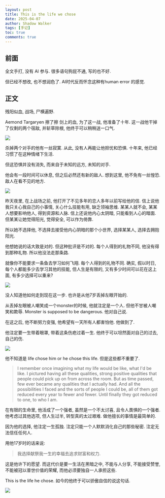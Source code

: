```yaml
---
layout: post
title: This is the life we chose
date: 2025-04-07
author: Shadow Walker
tags: [手记]
toc: true
comments: true
---
```


## 前面

全文手打, 没有 AI 参与. 很多语句狗屁不通, 写的也不好. 

但已经不想改, 也不想润色了. AI时代反而怀念这种有human error 的感觉. 

## 正文

残阳似血, 战场, 尸横遍野. 

Aemond Targaryen 擦了擦 剑上的血, 为了这一战, 他准备了十年. 这一战他干掉了仅剩的两个宿敌, 并斩草除根, 他终于可以稍稍送一口气. 

![](https://lh3.googleusercontent.com/pw/AP1GczMnSw-z2-S1waVrBwPzHP8dioKyrtWBtnjALgoN96DfKRaLEUkFY2vucMrXEdMkRI-RTlZFdWOGLiECRGakIhXH3WHWrQKYLyomZbYyHUIKF7Een7lFzbpXJs6yFeTNDqZkPgJS_rVbi_lyq7MhAOHn-g=w859-h1288-s-no-gm?authuser=0)


杀掉两个对手的他有一丝寂寞. 从此, 没有人再能让他担忧和恐惧.  十年来, 他已经习惯了在这种情绪下生活. 


但这恐惧并没有消失, 而来自于未知的远方, 未知的对手. 


他会有一段时间可以休息, 但之后必然还有新的敌人. 想到这里, 他不免有一丝惶恐.  敌人在看不见的地方. 

![](https://lh3.googleusercontent.com/pw/AP1GczMLcUMCJxbOZsL4B0uYSEU1W5RciENwS5Xd5Bq9iqE8yd3MineqooROU4-kJv6_Zo0JgJj_lolpL24R8UVwswxGcLYQ0Rm3f2M-c53kpgZOhKQkxd4Rvw_W8O858gWprbrE-3DoVxu43oe1pbj46pAgSw=w736-h1072-s-no-gm?authuser=0)

昨天夜里, 在上战场之前, 他打开了不见多年的恋人多年以前写给他的信. 信上说他我只关心我自己的小事情, 关心什么技能有用, 缺乏领袖思维. 某某人就不会, 某某人想要影响他人, 得到资源和人脉. 信上还说他内心太阴暗, 只能看到人心的暗面. 但某某让她觉得阳光, 觉得安全, 可以作为倚靠. 

所以她不选择他, 不选择去接受他内心阴暗的那个小世界, 选择某某人, 选择去拥抱阳光. 

他想她说的话大致是对的. 但这种批评是不对的. 每个人得到的礼物不同, 他没有得到那种礼物. 所以他没法走那条路. 

就像你不能要求一条鱼去学习如何飞翔. 每个人得到的礼物不同. 确实, 假以时日, 每个人都能多少去学习其他的技能, 但人生是有限的, 又有多少时间可以花在这上面, 有多少选择可以重来? 

![](https://lh3.googleusercontent.com/pw/AP1GczOIpC_fF8aJ3nc8VXs3YcisFQm8do-lOPT7npdIaBPVi-Tg-9chUbBjwvKeOdjxGJ5Z1nzJNG0X2jGXbcKUrxnQ9Iqc8ZwtA7yHxDUfOObNMhTOpZWYkh1XHzeaT_5VTvLI7Dzzk3N2BO_PFX7nXmI81g=w540-h650-s-no-gm?authuser=0)

没人知道他如何走到现在这一步. 也许是从他7岁丢掉左眼开始的. 

从丢掉左眼被人嘲笑成一个monster的时候, 他就注定是一个人.  但他不甘被人嘲笑和欺辱. Monster is supposed to be dangerous. 他对自己说. 

在这之后, 他不断努力变强, 他希望有一天所有人都害怕他. 他做到了. 

他注定要一生带着眼罩, 带着这条伤疤过着一生.  他终于可以坦然面对自己的过去, 自己的伤. 

![](https://lh3.googleusercontent.com/pw/AP1GczNFbdvRcW05m621QeMjMLTbpUnDiXtx_-h6VsJ1tbyyxqFVPGu9BUpeqpcax9t3nRrH5A7tbjYF6tH3eOjN325bFf-WeGebI0wq65sev3Dna31OXmGXoJdE3MLxCXeFlvtb8rAEd8e8YStb6w8cSBp7EQ=w1706-h850-s-no-gm?authuser=0)

他不知道是 life chose him or he chose this life. 但是这些都不重要了. 

> I remember once imagining what my life would be like, what I'd be like. I pictured having all these qualities, strong positive qualities that people could pick up on from across the room. But as time passed, few ever became any qualities that I actually had. And all the possibilities I faced and the sorts of people I could be, all of them got reduced every year to fewer and fewer. Until finally they got reduced to one, to who I am.


在有限的生命里, 他活成了一个强者, 虽然是一个不太讨喜, 且令人畏惧的一个强者. 他考虑过其他选项, 但人生过半, 转型真的太过艰难. 做他擅长的事情是最简单的. 

因为他的选择, 他注定一生孤独. 注定只能一个人默默消化自己的那些秘密. 注定无法信任任何人. 

用他17岁时的话来说: 

> 我选择献祭我一生的幸福去追求财富和权力. 


这是他许下的愿望. 而这代价是要一生活在黑暗之中, 不能与人分享, 不能接受赞誉, 不能被冠以普世价值的荣耀, 而他必须要独自一人承担这些. 

This is the life he chose.  如今的他终于可以骄傲自信的说这句话. 

![](https://lh3.googleusercontent.com/pw/AP1GczPx_qp2P7w-823Hni5SsrzhyBoLGLg7v1ZYIfFlYIvH1ZV19f3pMtD8xeEVudkAJGmTh_b4naWVW27cw422CxK8E10mxo9NNT-JfwVCgJUBkiopnfulSrXG6MmbnOnhnpKw74Ro6_BWwqbnSR-rl5nx7Q=w1284-h1288-s-no-gm?authuser=0)